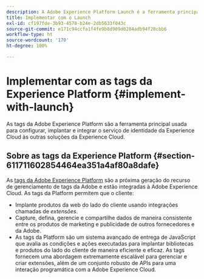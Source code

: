 ```yaml
---
description: A Adobe Experience Platform Launch é a ferramenta principal usada para configurar, implantar e integrar o serviço de identidade da Experience Cloud às outras soluções da Experience Cloud.
title: Implementar com o Launch
exl-id: cf197fde-3b93-4578-b24e-2db5633f043c
source-git-commit: e171c94ccfa1f4fe9b8d909d0204adb94f20cbb6
workflow-type: ht
source-wordcount: '170'
ht-degree: 100%

---
```


# Implementar com as tags da Experience Platform {#implement-with-launch}

As tags da Adobe Experience Platform são a ferramenta principal usada para configurar, implantar e integrar o serviço de identidade da Experience Cloud às outras soluções da Experience Cloud.

## Sobre as tags da Experience Platform {#section-611711602854464ea351a4af80a8dafe}

As [tags da Adobe Experience Platform](https://experienceleague.adobe.com/docs/launch/using/home.html?lang=pt-BR) são a próxima geração do recurso de gerenciamento de tags da Adobe e estão integradas à Adobe Experience Cloud. As tags da Platform permitem que o cliente:

* Implante produtos da web do lado do cliente usando integrações chamadas de _extensões_.
* Capture, defina, gerencie e compartilhe dados de maneira consistente entre os produtos de marketing e publicidade de outros fornecedores e da Adobe.
* As tags da Platform são um sistema avançado de entrega de JavaScript que avalia as condições e ações executadas para implantar bibliotecas e produtos do lado do cliente de maneira eficiente e eficaz. As tags fornecem uma abordagem extremamente escalável para gerenciar e criar extensões, além de um conjunto robusto de APIs para uma interação programática com a Adobe Experience Cloud.
